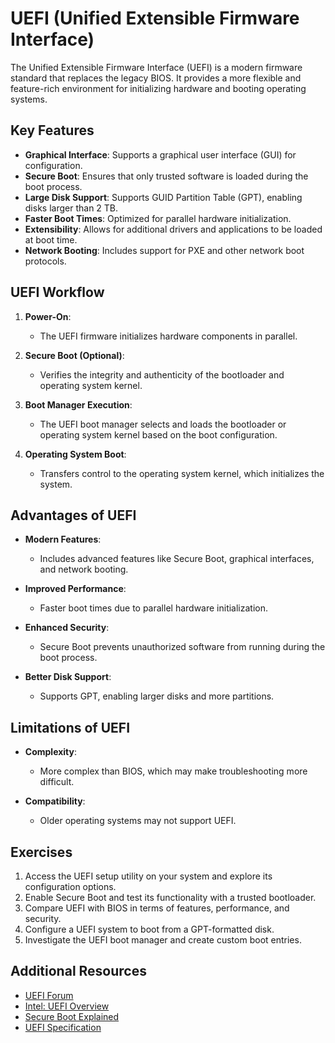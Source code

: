 # UEFI (Unified Extensible Firmware Interface)

The Unified Extensible Firmware Interface (UEFI) is a modern firmware standard that replaces the legacy BIOS. It provides a more flexible and feature-rich environment for initializing hardware and booting operating systems.

## Key Features
- **Graphical Interface**: Supports a graphical user interface (GUI) for configuration.
- **Secure Boot**: Ensures that only trusted software is loaded during the boot process.
- **Large Disk Support**: Supports GUID Partition Table (GPT), enabling disks larger than 2 TB.
- **Faster Boot Times**: Optimized for parallel hardware initialization.
- **Extensibility**: Allows for additional drivers and applications to be loaded at boot time.
- **Network Booting**: Includes support for PXE and other network boot protocols.

## UEFI Workflow

1. **Power-On**:
   - The UEFI firmware initializes hardware components in parallel.

2. **Secure Boot (Optional)**:
   - Verifies the integrity and authenticity of the bootloader and operating system kernel.

3. **Boot Manager Execution**:
   - The UEFI boot manager selects and loads the bootloader or operating system kernel based on the boot configuration.

4. **Operating System Boot**:
   - Transfers control to the operating system kernel, which initializes the system.

## Advantages of UEFI

- **Modern Features**:
  - Includes advanced features like Secure Boot, graphical interfaces, and network booting.

- **Improved Performance**:
  - Faster boot times due to parallel hardware initialization.

- **Enhanced Security**:
  - Secure Boot prevents unauthorized software from running during the boot process.

- **Better Disk Support**:
  - Supports GPT, enabling larger disks and more partitions.

## Limitations of UEFI

- **Complexity**:
  - More complex than BIOS, which may make troubleshooting more difficult.

- **Compatibility**:
  - Older operating systems may not support UEFI.

## Exercises

1. Access the UEFI setup utility on your system and explore its configuration options.
2. Enable Secure Boot and test its functionality with a trusted bootloader.
3. Compare UEFI with BIOS in terms of features, performance, and security.
4. Configure a UEFI system to boot from a GPT-formatted disk.
5. Investigate the UEFI boot manager and create custom boot entries.

## Additional Resources

- [UEFI Forum](https://uefi.org/)
- [Intel: UEFI Overview](https://www.intel.com/content/www/us/en/support/articles/000006833/processors.html)
- [Secure Boot Explained](https://wiki.archlinux.org/title/Secure_Boot)
- [UEFI Specification](https://uefi.org/specifications)